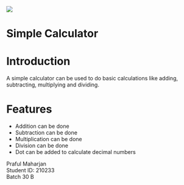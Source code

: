  ![](images/calculator.ico)

# Simple Calculator

# Introduction
A simple calculator can be used to do basic calculations like adding, subtracting, multiplying and dividing.


# Features
- Addition can be done
- Subtraction can be done
- Multiplication can be done
- Division can be done
- Dot can be added to calculate decimal numbers



Praful Maharjan<br>
Student ID: 210233<br>
Batch 30 B<br>
